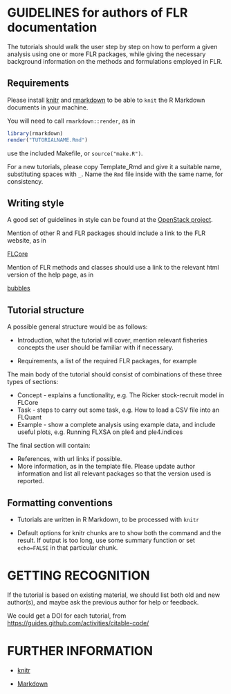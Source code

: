 
# GUIDELINES for authors of FLR documentation

The tutorials should walk the user step by step on how to perform a given analysis using one or more FLR packages, while giving the necessary background information on the methods and formulations employed in FLR.

## Requirements

Please install [knitr](https://cran.r-project.org/web/packages/knitr/index.html) and [rmarkdown](https://cran.r-project.org/web/packages/rmarkdown/index.html) to be able to `knit` the R Markdown documents in your machine.

You will need to call `rmarkdown::render`, as in

```r
library(rmarkdown)
render("TUTORIALNAME.Rmd")
```

use the included Makefile, or `source("make.R")`.

For a new tutorials, please copy Template_Rmd and give it a suitable name, substituting spaces with `_`. Name the `Rmd` file inside with the same name, for consistency.

## Writing style

A good set of guidelines in style can be found at the [OpenStack project](http://docs.openstack.org/contributor-guide/writing-style/general-writing-guidelines.html).

Mention of other R and FLR packages should include a link to the FLR website, as in

  [FLCore](http://www.flr-project.org/FLCore/)

Mention of FLR methods and classes should use a link to the relevant html version of the help page, as in

  [bubbles](http://www.flr-project.org/FLCore/bubbles.html)

## Tutorial structure

A possible general structure would be as follows:

- Introduction, what the tutorial will cover, mention relevant fisheries concepts the user should be familiar with if necessary.

- Requirements, a list of the required FLR packages, for example

The main body of the tutorial should consist of combinations of these three types of sections:

- Concept - explains a functionality, e.g. The Ricker stock-recruit model in FLCore
- Task - steps to carry out some task, e.g. How to load a CSV file into an FLQuant
- Example - show a complete analysis using example data, and include useful plots, e.g. Running FLXSA on ple4 and ple4.indices

The final section will contain:

- References, with url links if possible.
- More information, as in the template file. Please update author information and list all relevant packages so that the version used is reported.

## Formatting conventions

- Tutorials are written in R Markdown, to be processed with `knitr`

- Default options for knitr chunks are to show both the command and the result. If output is too long, use some summary function or set `echo=FALSE` in that particular chunk.

# GETTING RECOGNITION

If the tutorial is based on existing material, we should list both old and new author(s), and maybe ask the previous author for help or feedback. 

We could get a DOI for each tutorial, from <https://guides.github.com/activities/citable-code/>

# FURTHER INFORMATION

- [knitr](http://yihui.name/knitr/)

- [Markdown](http://rmarkdown.rstudio.com/markdown_document_format.html)

